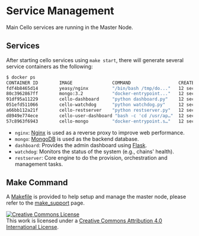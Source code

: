 # Service Management

Main Cello services are running in the Master Node.

## Services

After starting cello services using `make start`, there will generate several service containers as the following:

```bash
$ docker ps
CONTAINER ID        IMAGE               COMMAND                  CREATED             STATUS              PORTS                                                 NAMES
fdf4b8465d14        yeasy/nginx         "/bin/bash /tmp/do..."   12 seconds ago      Up 11 seconds       0.0.0.0:80->80/tcp, 0.0.0.0:8080->8080/tcp, 443/tcp   nginx
80c3962867ff        mongo:3.2           "docker-entrypoint..."   12 seconds ago      Up 11 seconds       127.0.0.1:27017-27018->27017-27018/tcp                mongo
91df95a11229        cello-dashboard     "python dashboard.py"    12 seconds ago      Up 11 seconds       8080/tcp                                              dashboard
051efd511066        cello-watchdog      "python watchdog.py"     12 seconds ago      Up 11 seconds                                                             watchdog
a66bb112a21f        cello-restserver    "python restserver.py"   12 seconds ago      Up 12 seconds       80/tcp                                                restserver
d8949e774ece        cello-user-dashboard "bash -c 'cd /usr/ap…"  12 seconds ago      Up 12 seconds       0.0.0.0:8081->8080/tcp                                user-dashboard
57c8963f6943        cello-mongo         "docker-entrypoint.s…"   12 seconds ago      Up 12 seconds       27017/tcp                                             cello_dashboard_mongo_1
```

* `nginx`: [Nginx](https://nginx.org) is used as a reverse proxy to improve web performance.
* `mongo`: [MongoDB](https://www.mongodb.com) is used as the backend database.
* `dashboard`: Provides the admin dashboard using [Flask](http://flask.pocoo.org/).
* `watchdog`: Monitors the status of the system (e.g., chains' health).
* `restserver`: Core engine to do the provision, orchestration and management tasks.

## Make Command

A [Makefile](https://en.wikipedia.org/wiki/Makefile) is provided to help setup and manage the master node, please refer to the [make_support](make_support.md) page.

<a rel="license" href="http://creativecommons.org/licenses/by/4.0/"><img alt="Creative Commons License" style="border-width:0" src="https://i.creativecommons.org/l/by/4.0/88x31.png" /></a><br />This work is licensed under a <a rel="license" href="http://creativecommons.org/licenses/by/4.0/">Creative Commons Attribution 4.0 International License</a>.
